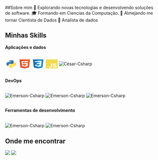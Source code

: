
##Sobre mim
🤔 Explorando novas tecnologias e desenvolvendo soluções de software.
🎓 Formando em Ciencias da Computação.
💼 Almejando me tornar Cientista de Dados
💼 Analista de dados



## Minhas Skills
**Aplicações e dados**
  <div style="display: inline_block"><br>

  <img align="center" alt="César-Python" height="30" width="40" src="https://raw.githubusercontent.com/devicons/devicon/master/icons/python/python-original.svg">
  <img align="center" alt="César-HTML" height="30" width="40" src="https://raw.githubusercontent.com/devicons/devicon/master/icons/html5/html5-original.svg">
  <img align="center" alt="César-CSS" height="30" width="40" src="https://raw.githubusercontent.com/devicons/devicon/master/icons/css3/css3-original.svg">
  <img align="center" alt="César-Js" height="30" width="40" src="https://raw.githubusercontent.com/devicons/devicon/master/icons/javascript/javascript-plain.svg">
  <img align="center" alt="César-Csharp" height="30" width="40" src="https://cdn.jsdelivr.net/gh/devicons/devicon/icons/django/django-plain.svg">
  
</div><br>

**DevOps**
 <div style="display: inline_block"><br>
   <img align="center" alt="Emerson-Csharp" height="30" width="40" src="https://cdn.jsdelivr.net/gh/devicons/devicon/icons/git/git-original.svg" />
   <img  align="center" alt="Emerson-Csharp" height="30" width="40" src="https://cdn.jsdelivr.net/gh/devicons/devicon/icons/github/github-original.svg" />
   <img  align="center" alt="Emerson-Csharp" height="30" width="40" src="https://cdn.jsdelivr.net/gh/devicons/devicon/icons/docker/docker-original-wordmark.svg" />
 </div><br>

**Ferramentas de desenvolvimento**
 <div style="display: inline_block"><br>
   <img align="center" alt="Emerson-Csharp" height="30" width="40" src="https://cdn.jsdelivr.net/gh/devicons/devicon/icons/vscode/vscode-original.svg" />
   <img  align="center" alt="Emerson-Csharp" height="30" width="40" src="https://cdn.jsdelivr.net/gh/devicons/devicon/icons/jupyter/jupyter-original-wordmark.svg" />
 </div>
  
## Onde me encontrar
<div> 
  <a href = "cesarxavier222@gmail.com"><img src="https://img.shields.io/badge/-Gmail-%23333?style=for-the-badge&logo=gmail&logoColor=white" target="_blank"></a>
  <a href="https://www.linkedin.com/in/c%C3%A9sar-donato-5016ab1bb/" target="_blank"><img src="https://img.shields.io/badge/-LinkedIn-%230077B5?style=for-the-badge&logo=linkedin&logoColor=white" target="_blank"></a> 
</div>
